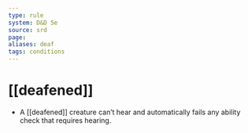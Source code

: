 ```yaml
---
type: rule
system: D&D 5e
source: srd
page:
aliases: deaf
tags: conditions
---
```


# [[deafened]]

- A [[deafened]] creature can’t hear and automatically fails any ability check that requires hearing.